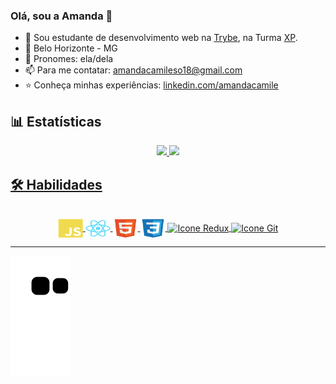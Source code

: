 ### Olá, sou a Amanda 👋

- :seedling: Sou estudante de desenvolvimento web na <a href="https://www.betrybe.com/">Trybe</a>, na Turma <a href="https://www.xpinc.com/">XP</a>.
- :round_pushpin: Belo Horizonte - MG
- :dancer: Pronomes: ela/dela
- :mailbox: Para me contatar: amandacamileso18@gmail.com
- :star: Conheça minhas experiências: [linkedin.com/amandacamile](https://www.linkedin.com/in/amandacamile/)

## :bar_chart: Estatísticas
<div align="center">
  <a href="https://github.com/amandacamile">  
  <img height="160em" src="http://github-readme-streak-stats.herokuapp.com?user=amandacamile&theme=dracula&date_format=M%20j%5B%2C%20Y%5D">
  <img height="160em" src="https://github-readme-stats.vercel.app/api?username=amandacamile&show_icons=true&theme=dracula&include_all_commits=true&count_private=true"/>
 </div>
  
## 🛠️ Habilidades
  
<div align="center" style="display: inline_block"><br>
  <img align="center" alt="Icone JavaScript" height="30" width="40" src="https://raw.githubusercontent.com/devicons/devicon/master/icons/javascript/javascript-plain.svg">
  <img align="center" alt="Icone React" height="30" width="40" src="https://raw.githubusercontent.com/devicons/devicon/master/icons/react/react-original.svg">
  <img align="center" alt="Icone HTML" height="30" width="40" src="https://raw.githubusercontent.com/devicons/devicon/master/icons/html5/html5-original.svg">
  <img align="center" alt="Icone CSS" height="30" width="40" src="https://raw.githubusercontent.com/devicons/devicon/master/icons/css3/css3-original.svg">
  <img align="center" alt="Icone Redux" height="30" width="40" src="https://cdn.jsdelivr.net/gh/devicons/devicon/icons/redux/redux-original.svg" />
  <img align="center" alt="Icone Git" height="30" width="40" src="https://cdn.jsdelivr.net/gh/devicons/devicon/icons/git/git-original.svg" />       
</div>

<hr/>
  
  ![Snake animation](https://github.com/amandacamile/amandacamile/blob/output/github-contribution-grid-snake.svg)

